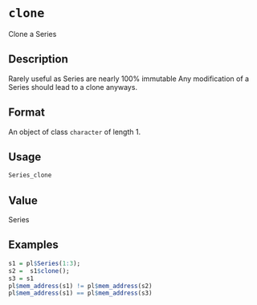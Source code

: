# `clone`

Clone a Series

## Description

Rarely useful as Series are nearly 100% immutable
Any modification of a Series should lead to a clone anyways.

## Format

An object of class `character` of length 1.

## Usage

```r
Series_clone
```

## Value

Series

## Examples

```r
s1 = pl$Series(1:3);
s2 =  s1$clone();
s3 = s1
pl$mem_address(s1) != pl$mem_address(s2)
pl$mem_address(s1) == pl$mem_address(s3)
```


